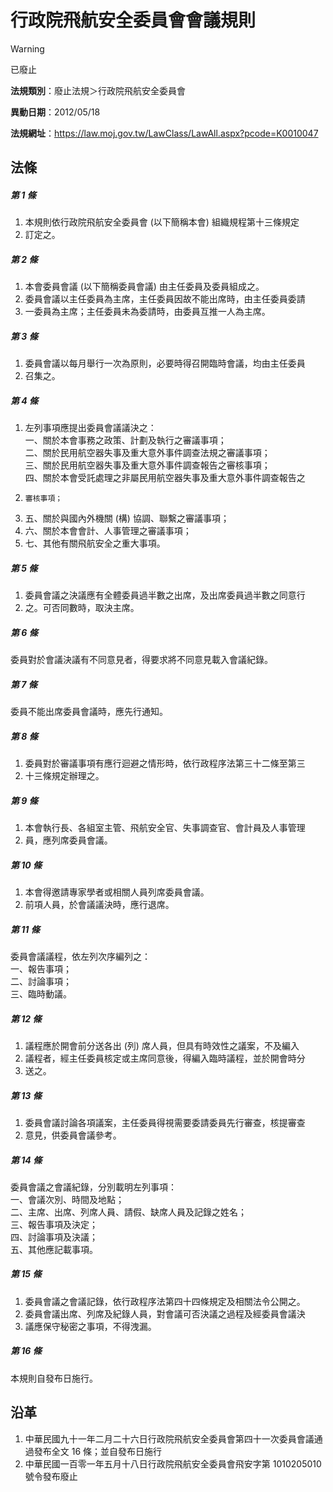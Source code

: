 # 行政院飛航安全委員會會議規則
> [!WARNING]
> 已廢止

**法規類別**：廢止法規＞行政院飛航安全委員會

**異動日期**：2012/05/18  

**法規網址**：https://law.moj.gov.tw/LawClass/LawAll.aspx?pcode=K0010047



## 法條
##### 第 1 條
1. 本規則依行政院飛航安全委員會 (以下簡稱本會) 組織規程第十三條規定
1. 訂定之。

##### 第 2 條
1. 本會委員會議 (以下簡稱委員會議) 由主任委員及委員組成之。
1. 委員會議以主任委員為主席，主任委員因故不能出席時，由主任委員委請
1. 一委員為主席；主任委員未為委請時，由委員互推一人為主席。

##### 第 3 條
1. 委員會議以每月舉行一次為原則，必要時得召開臨時會議，均由主任委員
1. 召集之。

##### 第 4 條
1. 左列事項應提出委員會議議決之：  
一、關於本會事務之政策、計劃及執行之審議事項；  
二、關於民用航空器失事及重大意外事件調查法規之審議事項；  
三、關於民用航空器失事及重大意外事件調查報告之審核事項；  
四、關於本會受託處理之非屬民用航空器失事及重大意外事件調查報告之
1.     審核事項；
1. 五、關於與國內外機關 (構) 協調、聯繫之審議事項；
1. 六、關於本會會計、人事管理之審議事項；
1. 七、其他有關飛航安全之重大事項。

##### 第 5 條
1. 委員會議之決議應有全體委員過半數之出席，及出席委員過半數之同意行
1. 之。可否同數時，取決主席。

##### 第 6 條
委員對於會議決議有不同意見者，得要求將不同意見載入會議紀錄。

##### 第 7 條
委員不能出席委員會議時，應先行通知。

##### 第 8 條
1. 委員對於審議事項有應行迴避之情形時，依行政程序法第三十二條至第三
1. 十三條規定辦理之。

##### 第 9 條
1. 本會執行長、各組室主管、飛航安全官、失事調查官、會計員及人事管理
1. 員，應列席委員會議。

##### 第 10 條
1. 本會得邀請專家學者或相關人員列席委員會議。
1. 前項人員，於會議議決時，應行退席。

##### 第 11 條
委員會議議程，依左列次序編列之：  
一、報告事項；  
二、討論事項；  
三、臨時動議。

##### 第 12 條
1. 議程應於開會前分送各出 (列) 席人員，但具有時效性之議案，不及編入
1. 議程者，經主任委員核定或主席同意後，得編入臨時議程，並於開會時分
1. 送之。

##### 第 13 條
1. 委員會議討論各項議案，主任委員得視需要委請委員先行審查，核提審查
1. 意見，供委員會議參考。

##### 第 14 條
委員會議之會議紀錄，分別載明左列事項：  
一、會議次別、時間及地點；  
二、主席、出席、列席人員、請假、缺席人員及記錄之姓名；  
三、報告事項及決定；  
四、討論事項及決議；  
五、其他應記載事項。

##### 第 15 條
1. 委員會議之會議記錄，依行政程序法第四十四條規定及相關法令公開之。
1. 委員會議出席、列席及紀錄人員，對會議可否決議之過程及經委員會議決
1. 議應保守秘密之事項，不得洩漏。

##### 第 16 條
本規則自發布日施行。

## 沿革
1. 中華民國九十一年二月二十六日行政院飛航安全委員會第四十一次委員會議通過發布全文 16 條；並自發布日施行
1. 中華民國一百零一年五月十八日行政院飛航安全委員會飛安字第 1010205010 號令發布廢止
